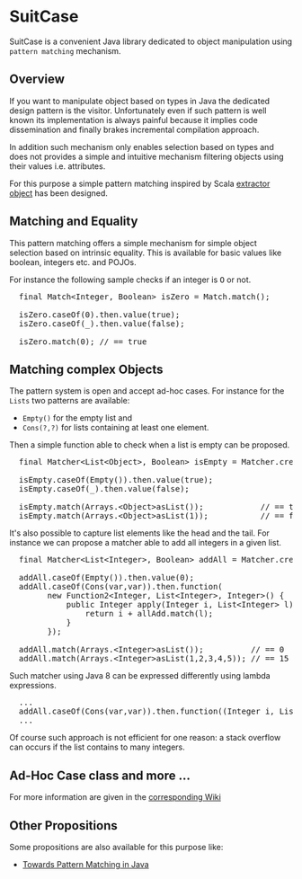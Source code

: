SuitCase
========

SuitCase is a convenient Java library dedicated to object manipulation using `pattern matching` mechanism.

Overview
--------

If you want to manipulate object based on types in Java the dedicated design pattern is the visitor.
Unfortunately even if such pattern is well known its implementation is always painful because it implies
code dissemination and finally brakes incremental compilation approach.

In addition such mechanism only enables selection based on types and does not provides a simple and
intuitive mechanism filtering objects using their values i.e. attributes.

For this purpose a simple pattern matching inspired by Scala [extractor object](http://www.scala-lang.org/node/112)
has been designed.

Matching and Equality
---------------------

This pattern matching offers a simple mechanism for simple object selection based on intrinsic equality.
This is available for basic values like boolean, integers etc. and POJOs.

For instance the following sample checks if an integer is <tt>O</tt> or not.

<pre>
  final Match&lt;Integer, Boolean> isZero = Match.match();

  isZero.caseOf(0).then.value(true);
  isZero.caseOf(_).then.value(false);
    
  isZero.match(0); // == true
</pre>

Matching complex Objects 
------------------------

The pattern system is open and accept ad-hoc cases. For instance for the `Lists` two patterns are available:
* `Empty()` for the empty list and
* `Cons(?,?)` for lists containing at least one element.

Then a simple function able to check when a list is empty can be proposed.

<pre>
  final Matcher&lt;List&lt;Object>, Boolean> isEmpty = Matcher.create();

  isEmpty.caseOf(Empty()).then.value(true);
  isEmpty.caseOf(_).then.value(false);

  isEmpty.match(Arrays.&lt;Object>asList());            // == true
  isEmpty.match(Arrays.&lt;Object>asList(1));           // == false
</pre>

It's also possible to capture list elements like the head and the tail. For instance we can propose a matcher
able to add all integers in a given list.

<pre>
  final Matcher&lt;List&lt;Integer>, Boolean> addAll = Matcher.create();

  addAll.caseOf(Empty()).then.value(0);
  addAll.caseOf(Cons(var,var)).then.function(
        new Function2&lt;Integer, List&lt;Integer>, Integer>() {
            public Integer apply(Integer i, List&lt;Integer> l) {
                return i + allAdd.match(l);
            }
        });

  addAll.match(Arrays.&lt;Integer>asList());          // == 0
  addAll.match(Arrays.&lt;Integer>asList(1,2,3,4,5)); // == 15
</pre>

Such matcher using Java 8 can be expressed differently using lambda expressions.

<pre>
  ...
  addAll.caseOf(Cons(var,var)).then.function((Integer i, List&lt;Integer> l) -> i + allAdd.match(l));
  ...
</pre>

Of course such approach is not efficient for one reason: a stack overflow can occurs if the list contains
to many integers.

Ad-Hoc Case class and more ...
------------------------------

For more information are given in the [corresponding Wiki](https://github.com/d-plaindoux/suitcase/wiki/Introduction)

Other Propositions
------------------

Some propositions are also available for this purpose like:
* [Towards Pattern Matching in Java](http://kerflyn.wordpress.com/2012/05/09/towards-pattern-matching-in-java/)